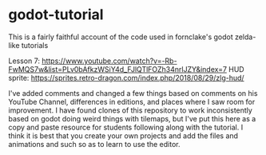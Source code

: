 # godot-tutorial

This is a fairly faithful account of the code used in fornclake's godot zelda-like tutorials

Lesson 7: https://www.youtube.com/watch?v=-Rb-FwMQS7w&list=PLv0bAfkzWSiY4d_FJlQTlFOZh34nrlJZY&index=7
HUD sprite: https://sprites.retro-dragon.com/index.php/2018/08/29/zlg-hud/

I've added comments and changed a few things based on comments on his YouTube Channel, differences in editions,
and places where I saw room for improvement.  I have found clones of this repository to work inconsistently 
based on godot doing weird things with tilemaps, but I've put this here as a copy and paste resource for students
following along with the tutorial.  I think it is best that you create your own projects and add the files and 
animations and such so as to learn to use the editor.
